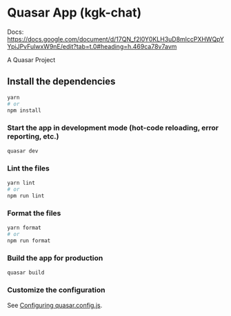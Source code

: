 # Quasar App (kgk-chat)

Docs: https://docs.google.com/document/d/17QN_f2l0Y0KLH3uD8mlccPXHWQpYYpiJPvFulwxW9nE/edit?tab=t.0#heading=h.469ca78v7avm

A Quasar Project

## Install the dependencies

```bash
yarn
# or
npm install
```

### Start the app in development mode (hot-code reloading, error reporting, etc.)

```bash
quasar dev
```

### Lint the files

```bash
yarn lint
# or
npm run lint
```

### Format the files

```bash
yarn format
# or
npm run format
```

### Build the app for production

```bash
quasar build
```

### Customize the configuration

See [Configuring quasar.config.js](https://v2.quasar.dev/quasar-cli-vite/quasar-config-js).
